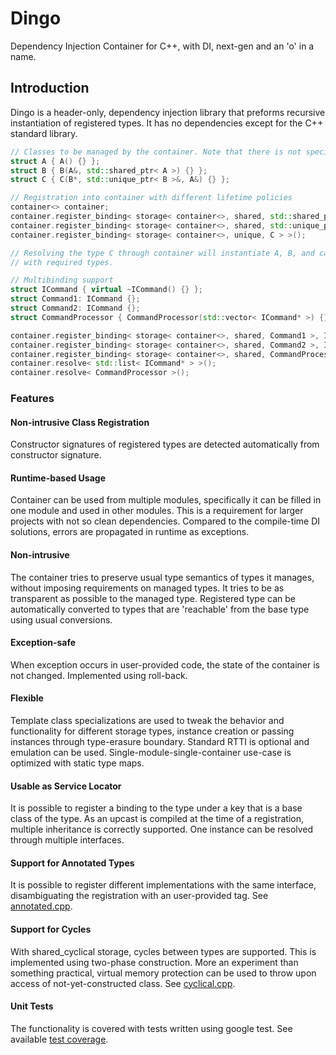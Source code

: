 # Dingo
Dependency Injection Container for C++, with DI, next-gen and an 'o' in a name.

## Introduction
Dingo is a header-only, dependency injection library that preforms recursive instantiation of registered types. 
It has no dependencies except for the C++ standard library.

```c++
// Classes to be managed by the container. Note that there is not special code required for the type to become managed.
struct A { A() {} };
struct B { B(A&, std::shared_ptr< A >) {} };
struct C { C(B*, std::unique_ptr< B >&, A&) {} };

// Registration into container with different lifetime policies
container<> container;
container.register_binding< storage< container<>, shared, std::shared_ptr< A > > >();
container.register_binding< storage< container<>, shared, std::unique_ptr< B > > >();
container.register_binding< storage< container<>, unique, C > >();

// Resolving the type C through container will instantiate A, B, and call C's constructor
// with required types.

// Multibinding support
struct ICommand { virtual ~ICommand() {} };
struct Command1: ICommand {};
struct Command2: ICommand {};
struct CommandProcessor { CommandProcessor(std::vector< ICommand* >) {} };

container.register_binding< storage< container<>, shared, Command1 >, ICommand >();
container.register_binding< storage< container<>, shared, Command2 >, ICommand >();
container.register_binding< storage< container<>, shared, CommandProcessor > >();
container.resolve< std::list< ICommand* > >();
container.resolve< CommandProcessor >();
``` 

### Features

#### Non-intrusive Class Registration
Constructor signatures of registered types are detected automatically from constructor signature. 

#### Runtime-based Usage
Container can be used from multiple modules, specifically it can be filled in one module and used in other modules. This is a requirement for larger projects with not so clean dependencies. Compared to the compile-time DI solutions, errors are propagated in runtime as exceptions.

#### Non-intrusive
The container tries to preserve usual type semantics of types it manages, without imposing requirements on managed types. It tries to be as transparent as possible to the managed type. Registered type can be automatically converted to types that are 'reachable' from the base type using usual conversions.

#### Exception-safe
When exception occurs in user-provided code, the state of the container is not changed. Implemented using roll-back.

#### Flexible
Template class specializations are used to tweak the behavior and functionality for different storage types, instance creation or passing instances through type-erasure boundary. Standard RTTI is optional and emulation can be used. Single-module-single-container use-case is optimized with static type maps.

#### Usable as Service Locator
It is possible to register a binding to the type under a key that is a base class of the type. As an upcast is compiled at the time of a registration, multiple inheritance is correctly supported. One instance can be resolved through multiple interfaces.

#### Support for Annotated Types
It is possible to register different implementations with the same interface, disambiguating the registration with an user-provided tag. See [annotated.cpp](test/annotated.cpp).

#### Support for Cycles
With shared_cyclical storage, cycles between types are supported. This is implemented using two-phase construction.
More an experiment than something practical, virtual memory protection can be used to throw upon access of not-yet-constructed class. See [cyclical.cpp](test/cyclical.cpp).

#### Unit Tests
The functionality is covered with tests written using google test. See available [test coverage](test).


